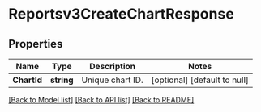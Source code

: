 # Reportsv3CreateChartResponse

## Properties
Name | Type | Description | Notes
------------ | ------------- | ------------- | -------------
**ChartId** | **string** | Unique chart ID. | [optional] [default to null]

[[Back to Model list]](../README.md#documentation-for-models) [[Back to API list]](../README.md#documentation-for-api-endpoints) [[Back to README]](../README.md)

